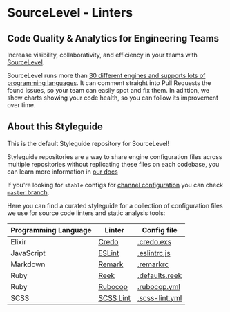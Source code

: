 # SourceLevel - Linters

## Code Quality & Analytics for Engineering Teams

Increase visibility, collaborativity, and efficiency in your teams with
[SourceLevel](https://sourcelevel.io).

SourceLevel runs more than
[30 different engines and supports lots of programming languages](https://docs.sourcelevel.io/engines).
It can comment straight into Pull Requests the found issues, so your team can easily spot and fix them.
In adittion, we show charts showing your code health, so you can follow its improvement over time.

## About this Styleguide

This is the default Styleguide repository for SourceLevel!

Styleguide repositories are a way to share engine configuration files across multiple repositories
without replicating these files on each codebase, you can learn more information in
[our docs](https://docs.sourcelevel.io/guides/repos/using-a-styleguide/)

If you're looking for `stable` configs for [channel configuration](https://docs.sourcelevel.io/configuration/#channels)
you can check [`master` branch](https://github.com/sourcelevel/linters).

Here you can find a curated styleguide for a collection of configuration files we
use for source code linters and static analysis tools:

| Programming Language | Linter                                                     | Config file                      |
|----------------------|------------------------------------------------------------|----------------------------------|
| Elixir               | [Credo](https://docs.sourcelevel.io/engines/credo)         | [.credo.exs](.credo.exs)         |
| JavaScript           | [ESLint](https://docs.sourcelevel.io/engines/eslint)       | [.eslintrc.js](.eslintrc.js)     |
| Markdown             | [Remark](https://docs.sourcelevel.io/engines/remark-lint)  | [.remarkrc](.remarkrc)           |
| Ruby                 | [Reek](https://docs.sourcelevel.io/engines/reek)           | [.defaults.reek](.defaults.reek) |
| Ruby                 | [Rubocop](https://docs.sourcelevel.io/engines/rubocop)     | [.rubocop.yml](.rubocop.yml)     |
| SCSS                 | [SCSS Lint](https://docs.sourcelevel.io/engines/scss-lint) | [.scss-lint.yml](.scss-lint.yml) |
